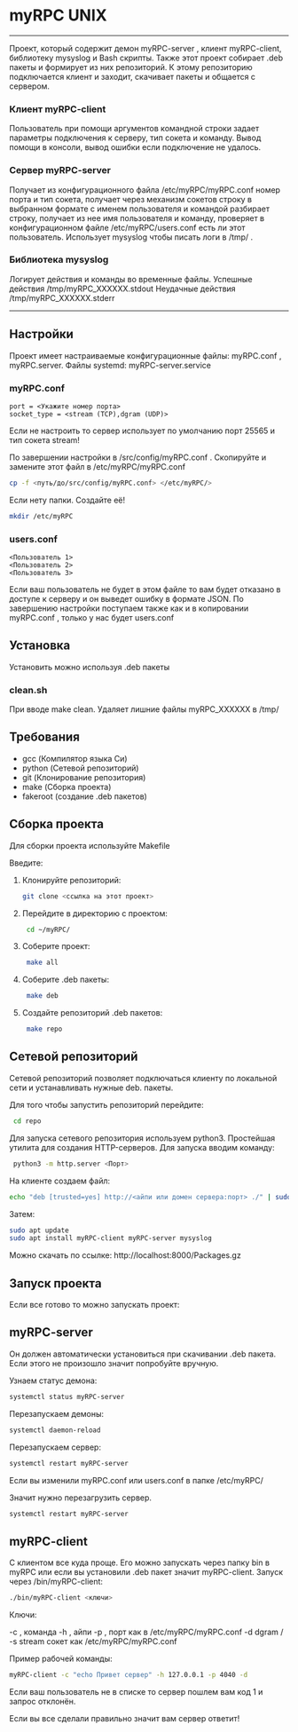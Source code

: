 # myRPC UNIX

---

Проект, который содержит демон myRPC-server , клиент myRPC-client, библиотеку mysyslog и Bash скрипты. Также этот проект собирает .deb пакеты и формирует из них репозиторий. К этому репозиторию подключается клиент и заходит, скачивает пакеты и общается с сервером.

### Клиент myRPC-client

Пользователь при помощи аргументов командной строки задает параметры подключения к серверу, тип сокета и команду. Вывод помощи в консоли, вывод ошибки если подключение не удалось.

### Сервер myRPC-server

Получает из конфигурационного файла /etc/myRPC/myRPC.conf номер порта и тип сокета, получает через механизм сокетов строку в выбранном формате с именем пользователя и командой разбирает строку, получает из нее имя пользователя и команду, проверяет в конфигурационном файле /etc/myRPC/users.conf есть ли этот пользователь. Использует mysyslog чтобы писать логи в  /tmp/ .

### Библиотека mysyslog

Логирует действия и команды во временные файлы. 
Успешные действия /tmp/myRPC_XXXXXX.stdout 
Неудачные действия /tmp/myRPC_XXXXXX.stderr

---

## Настройки

Проект имеет настраиваемые конфигурационные файлы: myRPC.conf , myRPC.server. Файлы systemd: myRPC-server.service

### myRPC.conf

```
port = <Укажите номер порта>
socket_type = <stream (TCP),dgram (UDP)>
```

Если не настроить то сервер использует по умолчанию порт 25565 и тип сокета stream!

По завершении настройки в /src/config/myRPC.conf . Скопируйте и замените этот файл в /etc/myRPC/myRPC.conf

   ```bash
   cp -f <путь/до/src/config/myRPC.conf> </etc/myRPC/>
   ```
Если нету папки. Создайте её!

   ```bash
   mkdir /etc/myRPC
   ```

### users.conf

```
<Пользователь 1>
<Пользователь 2>
<Пользователь 3>
```

Если ваш пользователь не будет в этом файле то вам будет отказано в доступе к серверу и он выведет ошибку в формате JSON.
По завершению настройки поступаем также как и в копировании myRPC.conf , только у нас будет users.conf

## Установка

Установить можно используя .deb пакеты

### clean.sh

При вводе make clean. Удаляет лишние файлы myRPC_XXXXXX в /tmp/

## Требования

- gcc (Компилятор языка Си)
- python (Сетевой репозиторий)
- git (Клонирование репозитория)
- make (Сборка проекта)
- fakeroot (создание .deb пакетов)

## Сборка проекта

Для сборки проекта используйте Makefile

Введите:

1. Клонируйте репозиторий:
   ```bash
   git clone <ссылка на этот проект>
   ```
2. Перейдите в директорию с проектом:
   ```bash
    cd ~/myRPC/
   ```
3. Соберите проект:
   ```bash
    make all
   ```
4. Соберите .deb пакеты:
   ```bash
    make deb
   ```
5. Создайте репозиторий .deb пакетов:
   ```bash
    make repo
   ```
   
## Сетевой репозиторий 

Сетевой репозиторий позволяет подключаться клиенту по локальной сети и устанавливать нужные deb. пакеты.

Для того чтобы запустить репозиторий перейдите:

   ```bash
    cd repo
   ```
Для запуска сетевого репозитория используем python3. Простейшая утилита для создания HTTP-серверов.
Для запуска вводим команду:

   ```bash
    python3 -m http.server <Порт>
   ```

На клиенте создаем файл:

   ```bash
   echo "deb [trusted=yes] http://<айпи или домен сервера:порт> ./" | sudo tee /etc/apt/sources.list.d/myrpc.list
   ```

Затем: 

   ```bash
   sudo apt update
sudo apt install myRPC-client myRPC-server mysyslog

   ```

Можно скачать по ссылке: http://localhost:8000/Packages.gz

## Запуск проекта

Если все готово то можно запускать проект:

## myRPC-server

Он должен автоматически установиться при скачивании .deb пакета.
Если этого не произошло значит попробуйте вручную.

Узнаем статус демона:
   ```bash
   systemctl status myRPC-server
   ```
Перезапускаем демоны:
   ```bash
   systemctl daemon-reload
   ```
Перезапускаем сервер:
   ```bash
   systemctl restart myRPC-server
   ```

Если вы изменили myRPC.conf или users.conf в папке /etc/myRPC/

Значит нужно перезагрузить сервер.
   ```bash
   systemctl restart myRPC-server
   ```

## myRPC-client

С клиентом все куда проще.
Его можно запускать через папку bin в myRPC или если вы установили .deb пакет значит myRPC-client. 
Запуск через /bin/myRPC-client:
   ```bash
   ./bin/myRPC-client <ключи>
   ```
Ключи:

-c , команда
-h , айпи
-p , порт как в /etc/myRPC/myRPC.conf
-d dgram / -s stream сокет как /etc/myRPC/myRPC.conf

Пример рабочей команды:
   ```bash
   myRPC-client -c "echo Привет сервер" -h 127.0.0.1 -p 4040 -d
   ```
Если ваш пользователь не в списке то сервер пошлем вам код 1 и запрос отклонён.

Если вы все сделали правильно значит вам сервер ответит!
